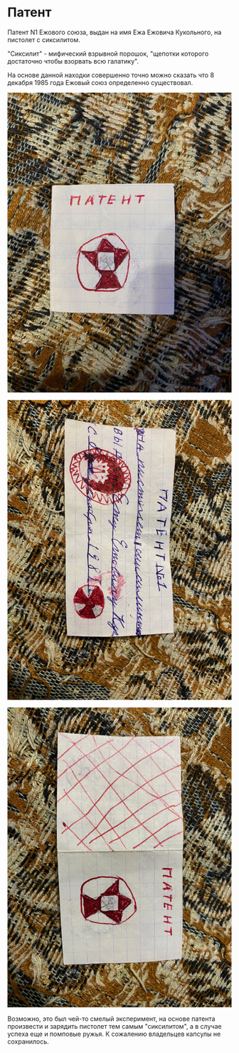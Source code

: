 # Патент

Патент N1 Ежового союза, выдан на имя Ежа Ежовича Кукольного, на пистолет с сиксилитом.

"Сиксилит" - мифический взрывной порошок, "щепотки которого достаточно чтобы взорвать всю галатику". 

На основе данной находки совершенно точно можно сказать что 8 декабря 1985 года Ежовый союз определенно существовал.

![page1](page3_1.jpeg)

![page1](page3_2.jpeg)

![page1](page3_3.jpeg)

Возможно, это был чей-то смелый эксперимент, на основе патента произвести и зарядить пистолет тем самым "сиксилитом", а в случае успеха еще и помповые ружья. К сожалению владельцев капсулы не сохранилось.